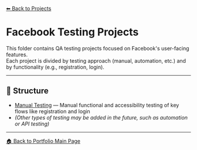 [⬅ Back to Projects](../README.md)

# Facebook Testing Projects

This folder contains QA testing projects focused on Facebook's user-facing features.  
Each project is divided by testing approach (manual, automation, etc.) and by functionality (e.g., registration, login).

---

## 📁 Structure

- [Manual Testing](./manual) — Manual functional and accessibility testing of key flows like registration and login  
- *(Other types of testing may be added in the future, such as automation or API testing)*

---

[🏠 Back to Portfolio Main Page](../../README.md)
